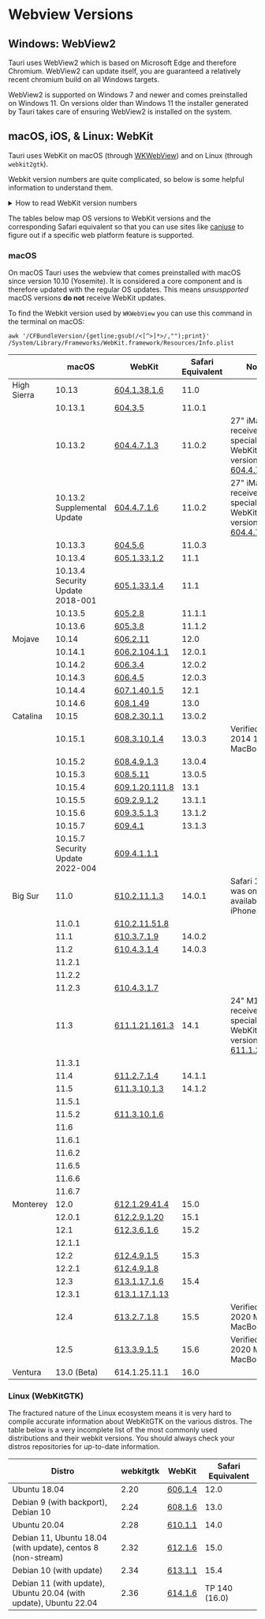 # Webview Versions

## Windows: WebView2

Tauri uses WebView2 which is based on Microsoft Edge and therefore Chromium. WebView2 can update itself, you are guaranteed a relatively recent chromium build on all Windows targets.

WebView2 is supported on Windows 7 and newer and comes preinstalled on Windows 11. On versions older than Windows 11 the installer generated by Tauri takes care of ensuring WebView2 is installed on the system.

## macOS, iOS, & Linux: WebKit

Tauri uses WebKit on macOS (through [WKWebView](https://developer.apple.com/documentation/webkit/wkwebview?language=objc)) and on Linux (through `webkit2gtk`).

Webkit version numbers are quite complicated, so below is some helpful information to understand them.

<details>
<summary>How to read WebKit version numbers</summary>

WebKit version numbers are made up of 5 segments and a numeric prefix indicating which OS WebKit is built for. The numeric prefix is called the `SYSTEM_VERSION_PREFIX` and seems to be only present for macOS and iOS builds, not for Linux. Furthermore, if the last two segments are both `0` they can be omitted (so a version like `613.2.7.0.0` would be referred to as `613.2.7`).

`$(SYSTEM_VERSION_PREFIX)$(MAJOR_VERSION).$(MINOR_VERSION).$(TINY_VERSION).$(MICRO_VERSION).$(NANO_VERSION)`

### `SYSTEM_VERSION_PREFIX`

Here is what the `SYSTEM_VERSION_PREFIX` values mean:

| macOS version | SYSTEM_VERSION_PREFIX |
| ------------- | --------------------- |
| 10.11         | 11                    |
| 10.12         | 12                    |
| 10.13         | 13                    |
| 10.14         | 14                    |
| 10.15         | 15                    |
| 11.0          | 16                    |
| 12.0          | 17                    |
| 13.0          | 18                    |
| sdk=iphone\*  | 8                     |

### Example

The webkit version shipped with Safari 15.5 on macOS Monterey (12.x) has the following version number: `17613.2.7.1.8`.

| part                    | version |
| ----------------------- | ------- |
| `SYSTEM_VERSION_PREFIX` | 17      |
| `MAJOR_VERSION`         | 613     |
| `MINOR_VERSION`         | 2       |
| `TINY_VERSION`          | 7       |
| `MICRO_VERSION`         | 1       |
| `NANO_VERSION`          | 8       |

</details>

The tables below map OS versions to WebKit versions and the corresponding Safari equivalent so that you can use sites like [caniuse](https://caniuse.com) to figure out if a specific web platform feature is supported.

### macOS

On macOS Tauri uses the webview that comes preinstalled with macOS since version 10.10 (Yosemite). It is considered a core component and is therefore updated with the regular OS updates. This means _unsuspported_ macOS versions **do not** receive WebKit updates.

To find the Webkit version used by `WKWebView` you can use this command in the terminal on macOS:

```shell
awk '/CFBundleVersion/{getline;gsub(/<[^>]*>/,"");print}' /System/Library/Frameworks/WebKit.framework/Resources/Info.plist
```

|             | macOS                            | WebKit           | Safari Equivalent | Notes                                                            |
| ----------- | -------------------------------- | ---------------- | ----------------- | ---------------------------------------------------------------- |
| High Sierra | 10.13                            | [604.1.38.1.6]   | 11.0              |                                                                  |
|             | 10.13.1                          | [604.3.5]        | 11.0.1            |                                                                  |
|             | 10.13.2                          | [604.4.7.1.3]    | 11.0.2            | 27" iMac Pro received a special WebKit version: [604.4.7.10.4]  |
|             | 10.13.2 Supplemental Update      | [604.4.7.1.6]    | 11.0.2            | 27" iMac Pro received a special WebKit version: [604.4.7.10.6]  |
|             | 10.13.3                          | [604.5.6]        | 11.0.3            |                                                                  |
|             | 10.13.4                          | [605.1.33.1.2]   | 11.1              |                                                                  |
|             | 10.13.4 Security Update 2018-001 | [605.1.33.1.4]   | 11.1              |                                                                  |
|             | 10.13.5                          | [605.2.8]        | 11.1.1            |                                                                  |
|             | 10.13.6                          | [605.3.8]        | 11.1.2            |                                                                  |
| Mojave      | 10.14                            | [606.2.11]       | 12.0              |                                                                  |
|             | 10.14.1                          | [606.2.104.1.1]  | 12.0.1            |                                                                  |
|             | 10.14.2                          | [606.3.4]        | 12.0.2            |                                                                  |
|             | 10.14.3                          | [606.4.5]        | 12.0.3            |                                                                  |
|             | 10.14.4                          | [607.1.40.1.5]   | 12.1              |                                                                  |
|             | 10.14.6                          | [608.1.49]       | 13.0              |                                                                  |
| Catalina    | 10.15                            | [608.2.30.1.1]   | 13.0.2            |                                                                  |
|             | 10.15.1                          | [608.3.10.1.4]   | 13.0.3            | Verified on a 2014 15" MacBook Pro                               |
|             | 10.15.2                          | [608.4.9.1.3]    | 13.0.4            |                                                                  |
|             | 10.15.3                          | [608.5.11]       | 13.0.5            |                                                                  |
|             | 10.15.4                          | [609.1.20.111.8] | 13.1              |                                                                  |
|             | 10.15.5                          | [609.2.9.1.2]    | 13.1.1            |                                                                  |
|             | 10.15.6                          | [609.3.5.1.3]    | 13.1.2            |                                                                  |
|             | 10.15.7                          | [609.4.1]        | 13.1.3            |                                                                  |
|             | 10.15.7 Security Update 2022-004 | [609.4.1.1.1]    |                   |                                                                  |
| Big Sur     | 11.0                             | [610.2.11.1.3]   | 14.0.1            | Safari 14.0 was only ever available on iPhones                   |
|             | 11.0.1                           | [610.2.11.51.8]  |                   |                                                                  |
|             | 11.1                             | [610.3.7.1.9]    | 14.0.2            |                                                                  |
|             | 11.2                             | [610.4.3.1.4]    | 14.0.3            |                                                                  |
|             | 11.2.1                           |                  |                   |                                                                  |
|             | 11.2.2                           |                  |                   |                                                                  |
|             | 11.2.3                           | [610.4.3.1.7]    |                   |                                                                  |
|             | 11.3                             | [611.1.21.161.3] | 14.1              | 24" M1 iMac received a special WebKit version: [611.1.21.1.12] |
|             | 11.3.1                           |                  |                   |                                                                  |
|             | 11.4                             | [611.2.7.1.4]    | 14.1.1            |                                                                  |
|             | 11.5                             | [611.3.10.1.3]   | 14.1.2            |                                                                  |
|             | 11.5.1                           |                  |                   |                                                                  |
|             | 11.5.2                           | [611.3.10.1.6]   |                   |                                                                  |
|             | 11.6                             |                  |                   |                                                                  |
|             | 11.6.1                           |                  |                   |                                                                  |
|             | 11.6.2                           |                  |                   |                                                                  |
|             | 11.6.5                           |                  |                   |                                                                  |
|             | 11.6.6                           |                  |                   |                                                                  |
|             | 11.6.7                           |                  |                   |                                                                  |
| Monterey    | 12.0                             | [612.1.29.41.4]  | 15.0              |                                                                  |
|             | 12.0.1                           | [612.2.9.1.20]   | 15.1              |                                                                  |
|             | 12.1                             | [612.3.6.1.6]    | 15.2              |                                                                  |
|             | 12.1.1                           |                  |                   |                                                                  |
|             | 12.2                             | [612.4.9.1.5]    | 15.3              |                                                                  |
|             | 12.2.1                           | [612.4.9.1.8]    |                   |                                                                  |
|             | 12.3                             | [613.1.17.1.6]   | 15.4              |                                                                  |
|             | 12.3.1                           | [613.1.17.1.13]  |                   |                                                                  |
|             | 12.4                             | [613.2.7.1.8]    | 15.5              | Verified on a 2020 M1 13" MacBook Pro                            |
|             | 12.5                             | [613.3.9.1.5]    | 15.6              | Verified on a 2020 M1 13" MacBook Pro                            |
| Ventura     | 13.0 (Beta)                      | 614.1.25.11.1    | 16.0              |                                                                  |

[605.3.8]: https://github.com/WebKit/WebKit/blob/266f0468e067e0c2c0e1209313a34bdf5926aa38/Source/WebKit/Configurations/Version.xcconfig
[605.2.8]: https://github.com/WebKit/WebKit/blob/66a695280db148a4f8306c95c62e891b34ff3f86/Source/WebKit/Configurations/Version.xcconfig
[605.1.33.1.4]: https://github.com/WebKit/WebKit/blob/69c0509d70d600dedaf55f448db8d887908b218c/Source/WebKit/Configurations/Version.xcconfig
[604.4.7.1.6]: https://github.com/WebKit/WebKit/blob/68ee2c6176b6d03fbee855cd727c9cf9b09314b1/Source/WebKit/Configurations/Version.xcconfig
[604.4.7.10.6]: https://github.com/WebKit/WebKit/blob/00051d7d17eb097dd60908d93a94a072080dec08/Source/WebKit/Configurations/Version.xcconfig
[604.4.7.10.4]: https://github.com/WebKit/WebKit/blob/1122bda2378b8a88d24b01a585f17e4286f14752/Source/WebKit/Configurations/Version.xcconfig
[604.5.6]: https://github.com/WebKit/WebKit/blob/3f76b1214e0deb75a2f813be9bd96b56d9da84df/Source/WebKit/Configurations/Version.xcconfig
[604.4.7.1.3]: https://github.com/WebKit/WebKit/blob/abe6ee6ad0f8fe44bd9ba476c818e4905c921ad3/Source/WebKit/Configurations/Version.xcconfig
[604.1.38.1.6]: https://github.com/WebKit/WebKit/blob/62f5206fadd2fd99c6e3060df4f57a7b7ddbbd1e/Source/WebKit/Configurations/Version.xcconfig
[604.3.5]: https://trac.webkit.org/browser/webkit/releases/Apple/Safari%2011.0.1/WebKit/Configurations/Version.xcconfig
[605.1.33.1.2]: https://github.com/WebKit/WebKit/blob/25c0a6e3ca8e4a2dd41d4dcf52d70f27a912fef4/Source/WebKit/Configurations/Version.xcconfig
[606.2.11]: https://trac.webkit.org/browser/webkit/releases/Apple/Safari%2012.0/WebKit/Configurations/Version.xcconfig
[606.2.104.1.1]: https://github.com/WebKit/WebKit/blob/244ed4eb99ff394551c3d38fec58c1848b0ecdc3/Source/WebKit/Configurations/Version.xcconfig
[606.3.4]: https://github.com/WebKit/WebKit/blob/676f488e26ea1f872a9b69756c17d417b5317f52/Source/WebKit/Configurations/Version.xcconfig
[606.4.5]: https://github.com/WebKit/WebKit/blob/a833f886f9bd68c279322104c27498245d5b8dfb/Source/WebKit/Configurations/Version.xcconfig
[607.1.40.1.5]: https://trac.webkit.org/browser/webkit/releases/Apple/Safari%2012.1/WebKit/Configurations/Version.xcconfig
[608.1.49]: https://trac.webkit.org/browser/webkit/releases/Apple/Safari%2013.0/WebKit/Configurations/Version.xcconfig
[608.2.30.1.1]: https://github.com/WebKit/WebKit/blob/7b6a3e211037e2580cec885316f027a4b5b11b2d/Source/WebKit/Configurations/Version.xcconfig
[608.3.10.1.4]: https://github.com/WebKit/WebKit/blob/ba26f5d986fca25516e6e72bc35c89905b1ed39a/Source/WebKit/Configurations/Version.xcconfig
[608.4.9.1.3]: https://github.com/WebKit/WebKit/blob/37f92d461f8ff74ea5cbe8f0baac0b8c8f1f6e19/Source/WebKit/Configurations/Version.xcconfig
[608.5.11]: https://github.com/WebKit/WebKit/blob/e0e5c8297429016745b55545b1454f02e40d83e1/Source/WebKit/Configurations/Version.xcconfig
[613.1.17.1.6]: https://github.com/WebKit/WebKit/blob/151e184ecb1d669996ac6139f28640b1c71184e1/Source/WebKit/Configurations/Version.xcconfig
[613.1.17.1.13]: https://github.com/WebKit/WebKit/blob/8b92a7625ab76aed000ee5a3a1f6b68b20404449/Source/WebKit/Configurations/Version.xcconfig
[613.2.7.1.8]: https://github.com/WebKit/WebKit/blob/b85867ab0dadcd371dd9859feff9033885748d47/Source/WebKit/Configurations/Version.xcconfig
[612.4.9.1.5]: https://github.com/WebKit/WebKit/blob/c4c7b01e26d3142b0e0d456381c6d313399c3269/Source/WebKit/Configurations/Version.xcconfig
[612.4.9.1.8]: https://github.com/WebKit/WebKit/blob/cf0263b49d5753432d651e14537ed44e6185dc16/Source/WebKit/Configurations/Version.xcconfig
[612.3.6.1.6]: https://github.com/WebKit/WebKit/blob/2d561c2c5b8c1d12d85a6e52fe7e7e83ff179a15/Source/WebKit/Configurations/Version.xcconfig
[612.2.9.1.20]: https://github.com/WebKit/WebKit/blob/0c76deb88d1c3b290ea6f8edf469929d08afe53c/Source/WebKit/Configurations/Version.xcconfig
[612.1.29.41.4]: https://github.com/WebKit/WebKit/blob/983520ffb8f364ee765d081e0f51b6b66da3945b/Source/WebKit/Configurations/Version.xcconfig
[611.3.10.1.3]: https://github.com/WebKit/WebKit/blob/7253374f3302a64a15482d5303925d0cfa5eb610/Source/WebKit/Configurations/Version.xcconfig
[611.3.10.1.6]: https://github.com/WebKit/WebKit/blob/54099b931b220cf75dea154bb2e84a6a0582e87c/Source/WebKit/Configurations/Version.xcconfig
[611.2.7.1.4]: https://github.com/WebKit/WebKit/blob/200180885a516f378d0253ffc7b950f98b3f9810/Source/WebKit/Configurations/Version.xcconfig
[611.1.21.161.3]: https://github.com/WebKit/WebKit/blob/7aaa117b91a6822c40761d6f4da2e3d27627602f/Source/WebKit/Configurations/Version.xcconfig
[610.2.11.1.3]: https://github.com/WebKit/WebKit/blob/f11e10bcbb474d8c65a870cc680b0964d6529748/Source/WebKit/Configurations/Version.xcconfig
[610.2.11.51.8]: https://github.com/WebKit/WebKit/blob/388eae2d649eaecadaa11e1edc4248e54db583f7/Source/WebKit/Configurations/Version.xcconfig
[611.1.21.1.12]: https://github.com/WebKit/WebKit/blob/5aebddad42f6572ffb20d1cd1be8d22be9cf0101/Source/WebKit/Configurations/Version.xcconfig
[610.3.7.1.9]: https://github.com/WebKit/WebKit/blob/62e4387a5eab36ed075961d9ee9971f8c01a55bd/Source/WebKit/Configurations/Version.xcconfig
[610.4.3.1.4]: https://github.com/WebKit/WebKit/blob/b152d7889c786689406f203cc4eefea509a90302/Source/WebKit/Configurations/Version.xcconfig
[610.4.3.1.7]: https://github.com/WebKit/WebKit/blob/248c3283ebdec8bd8ae05d4d1d56390b0da28f27/Sour.3ce/WebKit/Configurations/Version.xcconfig
[609.3.5.1.3]: https://github.com/WebKit/WebKit/blob/30fc8a44f087596c60e98adb434c0b98eccb61bb/Source/WebKit/Configurations/Version.xcconfig
[609.4.1.1.1]: https://github.com/WebKit/WebKit/blob/8df64286794c38efa4697b7c24658cb85204a070/Source/WebKit/Configurations/Version.xcconfig
[609.4.1]: https://github.com/WebKit/WebKit/blob/cb927e6151b5ef49c9ccfb13018f51471f8f1035/Source/WebKit/Configurations/Version.xcconfig
[609.2.9.1.2]: https://github.com/WebKit/WebKit/blob/ca54d252f3416c3ec64f80a084cb5c4ff7ba24f1/Source/WebKit/Configurations/Version.xcconfig
[609.1.20.111.8]: https://github.com/WebKit/WebKit/blob/5c90480a38a86464b6b421c2fd28c744b43a4faa/Source/WebKit/Configurations/Version.xcconfig
[613.3.9.1.5]: https://github.com/WebKit/WebKit/blob/7f88b99524540e94abcdef4d45c1c0324d63fb56/Source/WebKit/Configurations/Version.xcconfig

### Linux (WebKitGTK)

The fractured nature of the Linux ecosystem means it is very hard to compile accurate information about WebKitGTK on the various distros. The table below is a very incomplete list of the most commonly used distributions and their webkit versions. You should always check your distros repositories for up-to-date information.

| Distro                                                            | webkitgtk | WebKit    | Safari Equivalent |
| ----------------------------------------------------------------- | --------- | --------- | ----------------- |
| Ubuntu 18.04                                                      | 2.20      | [606.1.4] | 12.0              |
| Debian 9 (with backport), Debian 10                               | 2.24      | [608.1.6] | 13.0              |
| Ubuntu 20.04                                                      | 2.28      | [610.1.1] | 14.0              |
| Debian 11, Ubuntu 18.04 (with update), centos 8 (non-stream)      | 2.32      | [612.1.6] | 15.0              |
| Debian 10 (with update)                                           | 2.34      | [613.1.1] | 15.4              |
| Debian 11 (with update), Ubuntu 20.04 (with update), Ubuntu 22.04 | 2.36      | [614.1.6] | TP 140 (16.0)     |

[605.1.3]: https://trac.webkit.org/browser/webkit/releases/WebKitGTK/webkit-2.18/Source/WebKit/Configurations/Version.xcconfig
[606.1.4]: https://trac.webkit.org/browser/webkit/releases/WebKitGTK/webkit-2.20/Source/WebKit/Configurations/Version.xcconfig
[608.1.6]: https://trac.webkit.org/browser/webkit/releases/WebKitGTK/webkit-2.24/Source/WebKit/Configurations/Version.xcconfig
[610.1.1]: https://trac.webkit.org/browser/webkit/releases/WebKitGTK/webkit-2.28/Source/WebKit/Configurations/Version.xcconfig
[612.1.6]: https://trac.webkit.org/browser/webkit/releases/WebKitGTK/webkit-2.32/Source/WebKit/Configurations/Version.xcconfig
[613.1.1]: https://trac.webkit.org/browser/webkit/releases/WebKitGTK/webkit-2.34/Source/WebKit/Configurations/Version.xcconfig
[614.1.6]: https://trac.webkit.org/browser/webkit/releases/WebKitGTK/webkit-2.36/Source/WebKit/Configurations/Version.xcconfig
